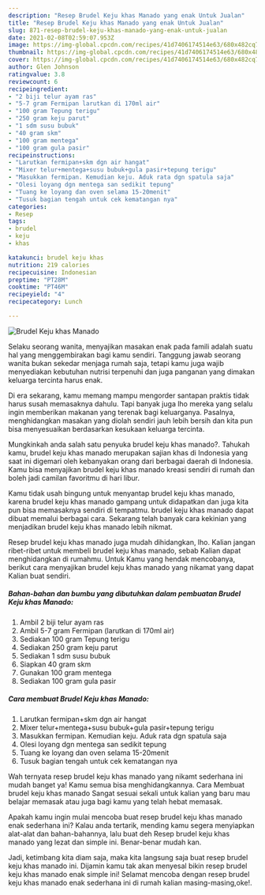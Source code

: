 ```yaml
---
description: "Resep Brudel Keju khas Manado yang enak Untuk Jualan"
title: "Resep Brudel Keju khas Manado yang enak Untuk Jualan"
slug: 871-resep-brudel-keju-khas-manado-yang-enak-untuk-jualan
date: 2021-02-08T02:59:07.953Z
image: https://img-global.cpcdn.com/recipes/41d7406174514e63/680x482cq70/brudel-keju-khas-manado-foto-resep-utama.jpg
thumbnail: https://img-global.cpcdn.com/recipes/41d7406174514e63/680x482cq70/brudel-keju-khas-manado-foto-resep-utama.jpg
cover: https://img-global.cpcdn.com/recipes/41d7406174514e63/680x482cq70/brudel-keju-khas-manado-foto-resep-utama.jpg
author: Glen Johnson
ratingvalue: 3.8
reviewcount: 6
recipeingredient:
- "2 biji telur ayam ras"
- "5-7 gram Fermipan larutkan di 170ml air"
- "100 gram Tepung terigu"
- "250 gram keju parut"
- "1 sdm susu bubuk"
- "40 gram skm"
- "100 gram mentega"
- "100 gram gula pasir"
recipeinstructions:
- "Larutkan fermipan+skm dgn air hangat"
- "Mixer telur+mentega+susu bubuk+gula pasir+tepung terigu"
- "Masukkan fermipan. Kemudian keju. Aduk rata dgn spatula saja"
- "Olesi loyang dgn mentega san sedikit tepung"
- "Tuang ke loyang dan oven selama 15-20menit"
- "Tusuk bagian tengah untuk cek kematangan nya"
categories:
- Resep
tags:
- brudel
- keju
- khas

katakunci: brudel keju khas 
nutrition: 219 calories
recipecuisine: Indonesian
preptime: "PT28M"
cooktime: "PT46M"
recipeyield: "4"
recipecategory: Lunch

---
```



![Brudel Keju khas Manado](https://img-global.cpcdn.com/recipes/41d7406174514e63/680x482cq70/brudel-keju-khas-manado-foto-resep-utama.jpg)

Selaku seorang wanita, menyajikan masakan enak pada famili adalah suatu hal yang menggembirakan bagi kamu sendiri. Tanggung jawab seorang  wanita bukan sekedar menjaga rumah saja, tetapi kamu juga wajib menyediakan kebutuhan nutrisi terpenuhi dan juga panganan yang dimakan keluarga tercinta harus enak.

Di era  sekarang, kamu memang mampu mengorder santapan praktis tidak harus susah memasaknya dahulu. Tapi banyak juga lho mereka yang selalu ingin memberikan makanan yang terenak bagi keluarganya. Pasalnya, menghidangkan masakan yang diolah sendiri jauh lebih bersih dan kita pun bisa menyesuaikan berdasarkan kesukaan keluarga tercinta. 



Mungkinkah anda salah satu penyuka brudel keju khas manado?. Tahukah kamu, brudel keju khas manado merupakan sajian khas di Indonesia yang saat ini digemari oleh kebanyakan orang dari berbagai daerah di Indonesia. Kamu bisa menyajikan brudel keju khas manado kreasi sendiri di rumah dan boleh jadi camilan favoritmu di hari libur.

Kamu tidak usah bingung untuk menyantap brudel keju khas manado, karena brudel keju khas manado gampang untuk didapatkan dan juga kita pun bisa memasaknya sendiri di tempatmu. brudel keju khas manado dapat dibuat memalui berbagai cara. Sekarang telah banyak cara kekinian yang menjadikan brudel keju khas manado lebih nikmat.

Resep brudel keju khas manado juga mudah dihidangkan, lho. Kalian jangan ribet-ribet untuk membeli brudel keju khas manado, sebab Kalian dapat menghidangkan di rumahmu. Untuk Kamu yang hendak mencobanya, berikut cara menyajikan brudel keju khas manado yang nikamat yang dapat Kalian buat sendiri.

<!--inarticleads1-->

##### Bahan-bahan dan bumbu yang dibutuhkan dalam pembuatan Brudel Keju khas Manado:

1. Ambil 2 biji telur ayam ras
1. Ambil 5-7 gram Fermipan (larutkan di 170ml air)
1. Sediakan 100 gram Tepung terigu
1. Sediakan 250 gram keju parut
1. Sediakan 1 sdm susu bubuk
1. Siapkan 40 gram skm
1. Gunakan 100 gram mentega
1. Sediakan 100 gram gula pasir




<!--inarticleads2-->

##### Cara membuat Brudel Keju khas Manado:

1. Larutkan fermipan+skm dgn air hangat
1. Mixer telur+mentega+susu bubuk+gula pasir+tepung terigu
1. Masukkan fermipan. Kemudian keju. Aduk rata dgn spatula saja
1. Olesi loyang dgn mentega san sedikit tepung
1. Tuang ke loyang dan oven selama 15-20menit
1. Tusuk bagian tengah untuk cek kematangan nya




Wah ternyata resep brudel keju khas manado yang nikamt sederhana ini mudah banget ya! Kamu semua bisa menghidangkannya. Cara Membuat brudel keju khas manado Sangat sesuai sekali untuk kalian yang baru mau belajar memasak atau juga bagi kamu yang telah hebat memasak.

Apakah kamu ingin mulai mencoba buat resep brudel keju khas manado enak sederhana ini? Kalau anda tertarik, mending kamu segera menyiapkan alat-alat dan bahan-bahannya, lalu buat deh Resep brudel keju khas manado yang lezat dan simple ini. Benar-benar mudah kan. 

Jadi, ketimbang kita diam saja, maka kita langsung saja buat resep brudel keju khas manado ini. Dijamin kamu tak akan menyesal bikin resep brudel keju khas manado enak simple ini! Selamat mencoba dengan resep brudel keju khas manado enak sederhana ini di rumah kalian masing-masing,oke!.

